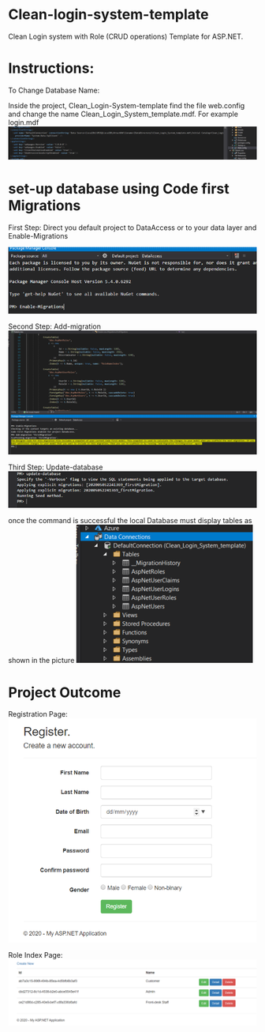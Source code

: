 # Clean-login-system-template
Clean Login system with Role (CRUD operations) Template for ASP.NET.

# Instructions:

To Change Database Name:

Inside the project, Clean_Login-System-template find the file web.config
and change the name Clean_Login_System_template.mdf. For example login.mdf 
<img src="FinalOutcomePicture/changeDatabaseName.PNG">

# set-up database using Code first Migrations

First Step:  Direct you default project to DataAccess or to your data layer and Enable-Migrations

<img src="FinalOutcomePicture/EnableMigrations.PNG">

Second Step: Add-migration
<img src="FinalOutcomePicture/Add-migrationView.PNG">

Third Step: Update-database
<img src="FinalOutcomePicture/updatadatabase.PNG">

once the command is successful the local Database must display tables as shown in the picture
<img src="FinalOutcomePicture/localDatabase.PNG">

# Project Outcome

Registration Page:
<img src="FinalOutcomePicture/RegistrationPage.PNG">

Role Index Page:
<img src="FinalOutcomePicture/Roles.PNG">
